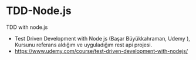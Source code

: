 # TDD-Node.js
TDD with node.js

- Test Driven Development with Node js (Başar Büyükkahraman, Udemy ), Kursunu referans aldığım ve uyguladığım rest api projesi.
- https://www.udemy.com/course/test-driven-development-with-nodejs/
